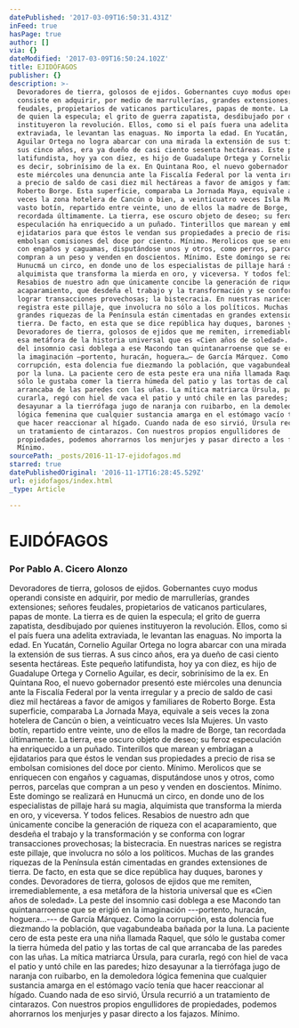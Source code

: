```yaml
---
datePublished: '2017-03-09T16:50:31.431Z'
inFeed: true
hasPage: true
author: []
via: {}
dateModified: '2017-03-09T16:50:24.102Z'
title: EJIDÓFAGOS
publisher: {}
description: >-
  Devoradores de tierra, golosos de ejidos. Gobernantes cuyo modus operandi
  consiste en adquirir, por medio de marrullerías, grandes extensiones; señores
  feudales, propietarios de vaticanos particulares, papas de monte. La tierra es
  de quien la especula; el grito de guerra zapatista, desdibujado por quienes
  instituyeron la revolución. Ellos, como si el país fuera una adelita
  extraviada, le levantan las enaguas. No importa la edad. En Yucatán, Cornelio
  Aguilar Ortega no logra abarcar con una mirada la extensión de sus tierras. A
  sus cinco años, era ya dueño de casi ciento sesenta hectáreas. Este pequeño
  latifundista, hoy ya con diez, es hijo de Guadalupe Ortega y Cornelio Aguilar,
  es decir, sobrinísimo de la ex. En Quintana Roo, el nuevo gobernador presentó
  este miércoles una denuncia ante la Fiscalía Federal por la venta irregular y
  a precio de saldo de casi diez mil hectáreas a favor de amigos y familiares de
  Roberto Borge. Esta superficie, comparaba La Jornada Maya, equivale a seis
  veces la zona hotelera de Cancún o bien, a veinticuatro veces Isla Mujeres. Un
  vasto botín, repartido entre veinte, uno de ellos la madre de Borge, tan
  recordada últimamente. La tierra, ese oscuro objeto de deseo; su feroz
  especulación ha enriquecido a un puñado. Tinterillos que marean y embriagan a
  ejidatarios para que éstos le vendan sus propiedades a precio de risa se
  embolsan comisiones del doce por ciento. Mínimo. Merolicos que se enriquecen
  con engaños y caguamas, disputándose unos y otros, como perros, parcelas que
  compran a un peso y venden en doscientos. Mínimo. Este domingo se realizará en
  Hunucmá un circo, en donde uno de los especialistas de pillaje hará su magia,
  alquimista que transforma la mierda en oro, y viceversa. Y todos felices.
  Resabios de nuestro adn que únicamente concibe la generación de riqueza con el
  acaparamiento, que desdeña el trabajo y la transformación y se conforma con
  lograr transacciones provechosas; la bistecracia. En nuestras narices se
  registra este pillaje, que involucra no sólo a los políticos. Muchas de las
  grandes riquezas de la Península están cimentadas en grandes extensiones de
  tierra. De facto, en esta que se dice república hay duques, barones y condes.
  Devoradores de tierra, golosos de ejidos que me remiten, irremediablemente, a
  esa metáfora de la historia universal que es «Cien años de soledad». La peste
  del insomnio casi doblega a ese Macondo tan quintanarroense que se erigió en
  la imaginación —portento, huracán, hoguera…— de García Márquez. Como la
  corrupción, esta dolencia fue diezmando la población, que vagabundeaba bañada
  por la luna. La paciente cero de esta peste era una niña llamada Raquel, que
  sólo le gustaba comer la tierra húmeda del patio y las tortas de cal que
  arrancaba de las paredes con las uñas. La mítica matriarca Úrsula, para
  curarla, regó con hiel de vaca el patio y untó chile en las paredes; hizo
  desayunar a la tierrófaga jugo de naranja con ruibarbo, en la demoledora
  lógica femenina que cualquier sustancia amarga en el estómago vacío tenía
  que hacer reaccionar al hígado. Cuando nada de eso sirvió, Úrsula recurrió a
  un tratamiento de cintarazos. Con nuestros propios engullidores de
  propiedades, podemos ahorrarnos los menjurjes y pasar directo a los fajazos.
  Mínimo.
sourcePath: _posts/2016-11-17-ejidofagos.md
starred: true
datePublishedOriginal: '2016-11-17T16:28:45.529Z'
url: ejidofagos/index.html
_type: Article

---
```

# EJIDÓFAGOS

### Por Pablo A. Cicero Alonzo

Devoradores de tierra, golosos de ejidos. Gobernantes cuyo modus operandi consiste en adquirir, por medio de marrullerías, grandes extensiones; señores feudales, propietarios de vaticanos particulares, papas de monte. La tierra es de quien la especula; el grito de guerra zapatista, desdibujado por quienes instituyeron la revolución. Ellos, como si el país fuera una adelita extraviada, le levantan las enaguas. No importa la edad. En Yucatán, Cornelio Aguilar Ortega no logra abarcar con una mirada la extensión de sus tierras. A sus cinco años, era ya dueño de casi ciento sesenta hectáreas. Este pequeño latifundista, hoy ya con diez, es hijo de Guadalupe Ortega y Cornelio Aguilar, es decir, sobrinísimo de la ex. En Quintana Roo, el nuevo gobernador presentó este miércoles una denuncia ante la Fiscalía Federal por la venta irregular y a precio de saldo de casi diez mil hectáreas a favor de amigos y familiares de Roberto Borge. Esta superficie, comparaba La Jornada Maya, equivale a seis veces la zona hotelera de Cancún o bien, a veinticuatro veces Isla Mujeres. Un vasto botín, repartido entre veinte, uno de ellos la madre de Borge, tan recordada últimamente. La tierra, ese oscuro objeto de deseo; su feroz especulación ha enriquecido a un puñado. Tinterillos que marean y embriagan a ejidatarios para que éstos le vendan sus propiedades a precio de risa se embolsan comisiones del doce por ciento. Mínimo. Merolicos que se enriquecen con engaños y caguamas, disputándose unos y otros, como perros, parcelas que compran a un peso y venden en doscientos. Mínimo. Este domingo se realizará en Hunucmá un circo, en donde uno de los especialistas de pillaje hará su magia, alquimista que transforma la mierda en oro, y viceversa. Y todos felices. Resabios de nuestro adn que únicamente concibe la generación de riqueza con el acaparamiento, que desdeña el trabajo y la transformación y se conforma con lograr transacciones provechosas; la bistecracia. En nuestras narices se registra este pillaje, que involucra no sólo a los políticos. Muchas de las grandes riquezas de la Península están cimentadas en grandes extensiones de tierra. De facto, en esta que se dice república hay duques, barones y condes. Devoradores de tierra, golosos de ejidos que me remiten, irremediablemente, a esa metáfora de la historia universal que es «Cien años de soledad». La peste del insomnio casi doblega a ese Macondo tan quintanarroense que se erigió en la imaginación ---portento, huracán, hoguera...--- de García Márquez. Como la corrupción, esta dolencia fue diezmando la población, que vagabundeaba bañada por la luna. La paciente cero de esta peste era una niña llamada Raquel, que sólo le gustaba comer la tierra húmeda del patio y las tortas de cal que arrancaba de las paredes con las uñas. La mítica matriarca Úrsula, para curarla, regó con hiel de vaca el patio y untó chile en las paredes; hizo desayunar a la tierrófaga jugo de naranja con ruibarbo, en la demoledora lógica femenina que cualquier sustancia amarga en el estómago vacío tenía que hacer reaccionar al hígado. Cuando nada de eso sirvió, Úrsula recurrió a un tratamiento de cintarazos. Con nuestros propios engullidores de propiedades, podemos ahorrarnos los menjurjes y pasar directo a los fajazos. Mínimo.
